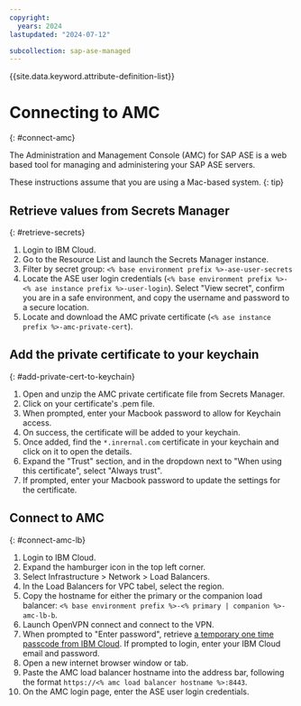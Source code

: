 ```yaml
---
copyright:
  years: 2024
lastupdated: "2024-07-12"

subcollection: sap-ase-managed
---
```


{{site.data.keyword.attribute-definition-list}}

# Connecting to AMC
{: #connect-amc}

The Administration and Management Console (AMC) for SAP ASE is a web based tool for managing and administering your SAP ASE servers.

These instructions assume that you are using a Mac-based system.
{: tip}

## Retrieve values from Secrets Manager
{: #retrieve-secrets}

1. Login to IBM Cloud.
2. Go to the Resource List and launch the Secrets Manager instance.
3. Filter by secret group: `<% base environment prefix %>-ase-user-secrets`
4. Locate the ASE user login credentials (`<% base environment prefix %>-<% ase instance prefix %>-user-login`). Select "View secret", confirm you are in a safe environment, and copy the username and password to a secure location.   
5. Locate and download the AMC private certificate (`<% ase instance prefix %>-amc-private-cert`).

## Add the private certificate to your keychain
{: #add-private-cert-to-keychain}

1. Open and unzip the AMC private certificate file from Secrets Manager.
2. Click on your certificate's .pem file.
3. When prompted, enter your Macbook password to allow for Keychain access.
4. On success, the certificate will be added to your keychain.
5. Once added, find the `*.inrernal.com` certificate in your keychain and click on it to open the details.
6. Expand the "Trust" section, and in the dropdown next to "When using this certificate", select "Always trust".
7. If prompted, enter your Macbook password to update the settings for the certificate.

## Connect to AMC
{: #connect-amc-lb}

1. Login to IBM Cloud.
2. Expand the hamburger icon in the top left corner.
3. Select Infrastructure > Network > Load Balancers.
4. In the Load Balancers for VPC tabel, select the region.
5. Copy the hostname for either the primary or the companion load balancer: `<% base environment prefix %>-<% primary | companion %>-amc-lb-b`.
6. Launch OpenVPN connect and connect to the VPN.
7. When prompted to "Enter password", retrieve [a temporary one time passcode from IBM Cloud](https://iam.cloud.ibm.com/identity/passcode). If prompted to login, enter your IBM Cloud email and password.
8. Open a new internet browser window or tab.
9. Paste the AMC load balancer hostname into the address bar, following the format `https://<% amc load balancer hostname %>:8443`.
10. On the AMC login page, enter the ASE user login credentials.
